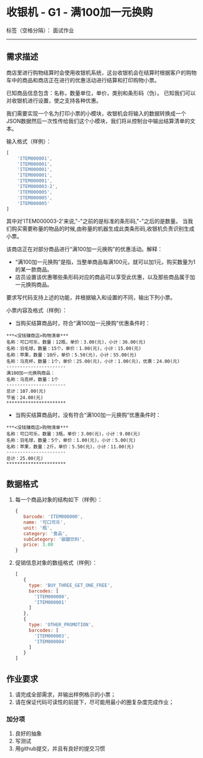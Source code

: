 # 收银机 - G1 - 满100加一元换购

标签（空格分隔）： 面试作业

---

## 需求描述

商店里进行购物结算时会使用收银机系统，这台收银机会在结算时根据客户的购物车中的商品和商店正在进行的优惠活动进行结算和打印购物小票。

已知商品信息包含：名称，数量单位，单价，类别和条形码（伪）。
已知我们可以对收银机进行设置，使之支持各种优惠。


我们需要实现一个名为打印小票的小模块，收银机会将输入的数据转换成一个JSON数据然后一次性传给我们这个小模块，我们将从控制台中输出结算清单的文本。

输入格式（样例）：

```javascript
[
    'ITEM000001',
    'ITEM000001',
    'ITEM000001',
    'ITEM000001',
    'ITEM000001',
    'ITEM000003-2',
    'ITEM000005',
    'ITEM000005',
    'ITEM000005'
]
```

其中对'ITEM000003-2'来说,"-"之前的是标准的条形码,"-"之后的是数量。
当我们购买需要称量的物品的时候,由称量的机器生成此类条形码,收银机负责识别生成小票。


该商店正在对部分商品进行“满100加一元换购”的优惠活动。解释：

- “满100加一元换购”是指，当整单商品每满100元，就可以加1元，购买数量为1的某一款商品。
- 店员设置该优惠哪些条形码对应的商品可以享受此优惠，以及那些商品属于加一元换购商品。

要求写代码支持上述的功能，并根据输入和设置的不同，输出下列小票。

小票内容及格式（样例）：

- 当购买结算商品时，符合“满100加一元换购”优惠条件时：

```
***<没钱赚商店>购物清单***
名称：可口可乐，数量：12瓶，单价：3.00(元)，小计：36.00(元)
名称：羽毛球，数量：15个，单价：1.00(元)，小计：15.00(元)
名称：苹果，数量：10斤，单价：5.50(元)，小计：55.00(元)
名称：马克杯，数量：1个，单价：25.00(元)，小计：1.00(元)，优惠：24.00(元)
----------------------
满100加一元换购商品：
名称：马克杯，数量：1个
----------------------
总计：107.00(元)
节省：24.00(元)
**********************
```

- 当购买结算商品时，没有符合“满100加一元换购”优惠条件时：

```
***<没钱赚商店>购物清单***
名称：可口可乐，数量：3瓶，单价：3.00(元)，小计：9.00(元)
名称：羽毛球，数量：5个，单价：1.00(元)，小计：5.00(元)
名称：苹果，数量：2斤，单价：5.50(元)，小计：11.00(元)
----------------------
总计：25.00(元)
**********************
```


## 数据格式


1. 每一个商品对象的结构如下（样例）：

   ```javascript
   {
      barcode: 'ITEM000000',
      name: '可口可乐',
      unit: '瓶',
      category: '食品',
      subCategory: '碳酸饮料',
      price: 3.00
   }
   ```

2. 促销信息对象的数组格式（样例）：

   ```javascript
   [
      {
        type: 'BUY_THREE_GET_ONE_FREE',
        barcodes: [
          'ITEM000000',
          'ITEM000001'
        ]
      },
      {
        type: 'OTHER_PROMOTION',
        barcodes: [
          'ITEM000003',
          'ITEM000004'
        ]
      }
   ]
   ```

## 作业要求

1. 请完成全部需求，并输出样例格示的小票；
2. 请在保证代码可读性的前提下，尽可能用最小的圈复杂度完成作业；


### 加分项

1. 良好的抽象
2. 写测试
3. 用github提交，并且有良好的提交习惯






